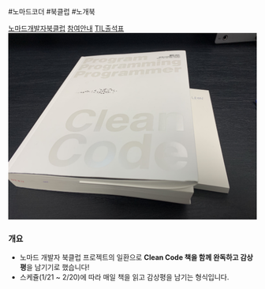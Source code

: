 #노마드코더 #북클럽 #노개북

[노마드개발자북클럽](https://nomadcoders.oopy.io/)
[참여안내](https://nomadcoders.oopy.io/readme?utm_source=Nomad_Book_Club%231&utm_campaign=853979327e-EMAIL_CAMPAIGN_2022_01_20_09_04&utm_medium=email&utm_term=0_26f5b50d66-853979327e-357549384)
[TIL출석표](https://docs.google.com/spreadsheets/d/1Cy2NOnfFDP6Y1snkd3nL5VidLDmBq8C9696iTwbc_K0/edit#gid=0)
![img](./IMG_2058.jpeg)

### 개요

- 노마드 개발자 북클럽 프로젝트의 일환으로 **Clean Code 책을 함께 완독하고 감상평**을 남기기로 했습니다!
- 스케쥴(1/21 ~ 2/20)에 따라 매일 책을 읽고 감상평을 남기는 형식입니다.
